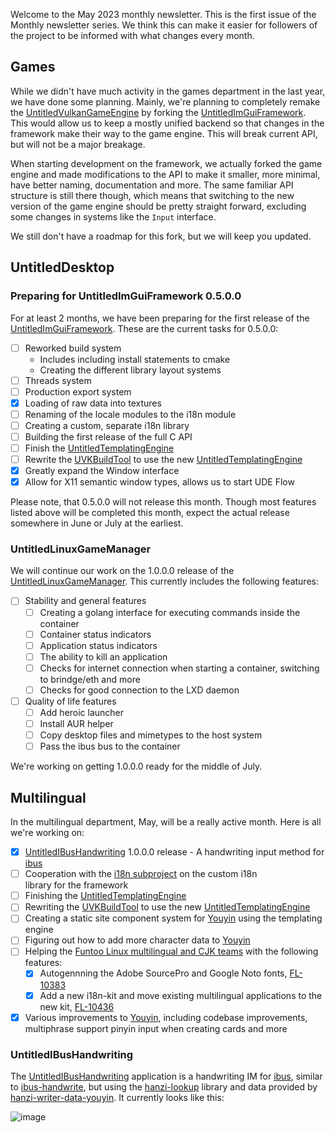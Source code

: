 Welcome to the May 2023 monthly newsletter. This is the first issue of the Monthly newsletter series. We think this can make it 
easier for followers of the project to be informed with what changes every month.

## Games
While we didn't have much activity in the games department in the last year, we have done some planning. 
Mainly, we're planning to completely remake the 
[UntitledVulkanGameEngine](https://github.com/MadLadSquad/UntitledVulkanGameEngine) by forking the 
[UntitledImGuiFramework](https://github.com/MadLadSquad/UntitledImGuiFramework). This would allow us to keep a mostly unified
backend so that changes in the framework make their way to the game engine. This will break current API, but will not be a major 
breakage.

When starting development on the framework, we actually forked the game engine and made modifications to the API to make it 
smaller, more minimal, have better naming, documentation and more. The same familiar API structure is still there though, 
which means that switching to the new version of the game engine should be pretty straight forward, excluding some changes 
in systems like the `Input` interface.

We still don't have a roadmap for this fork, but we will keep you updated.

## UntitledDesktop
### Preparing for UntitledImGuiFramework 0.5.0.0
For at least 2 months, we have been preparing for the first release of the 
[UntitledImGuiFramework](https://github.com/MadLadSquad/UntitledImGuiFramework). These are the current tasks for 0.5.0.0:

- [ ] Reworked build system
    - Includes including install statements to cmake
    - Creating the different library layout systems
- [ ] Threads system
- [ ] Production export system
- [x] Loading of raw data into textures
- [ ] Renaming of the locale modules to the i18n module
- [ ] Creating a custom, separate i18n library
- [ ] Building the first release of the full C API
- [ ] Finish the [UntitledTemplatingEngine](https://github.com/MadLadSquad/UntitledTemplatingEngine)
- [ ] Rewrite the [UVKBuildTool](https://github.com/MadLadSquad/UVKBuildTool) to use the new 
      [UntitledTemplatingEngine](https://github.com/MadLadSquad/UntitledTemplatingEngine)
- [x] Greatly expand the Window interface
- [x] Allow for X11 semantic window types, allows us to start UDE Flow

Please note, that 0.5.0.0 will not release this month. Though most features listed above will be completed this month, 
expect the actual release somewhere in June or July at the earliest.

### UntitledLinuxGameManager
We will continue our work on the 1.0.0.0 release of the 
[UntitledLinuxGameManager](https://github.com/MadLadSquad/UntitledLinuxGameManager). This currently includes the following 
features:

- [ ] Stability and general features
   - [ ] Creating a golang interface for executing commands inside the container
   - [ ] Container status indicators
   - [ ] Application status indicators
   - [ ] The ability to kill an application
   - [ ] Checks for internet connection when starting a container, switching to brindge/eth and more
   - [ ] Checks for good connection to the LXD daemon
- [ ] Quality of life features
   - [ ] Add heroic launcher
   - [ ] Install AUR helper
   - [ ] Copy desktop files and mimetypes to the host system
   - [ ] Pass the ibus bus to the container

We're working on getting 1.0.0.0 ready for the middle of July.

## Multilingual
In the multilingual department, May, will be a really active month. Here is all we're working on:
- [x] [UntitledIBusHandwriting](https://github.com/MadLadSquad/UntitledIBusHandwriting) 1.0.0.0 release - A handwriting input 
   method for [ibus](https://en.wikipedia.org/wiki/Intelligent_Input_Bus)
- [ ] Cooperation with the [i18n subproject](https://madladsquad.com/untitled-desktop/subprojects/i18n) on the custom i18n  
   library for the framework
- [ ] Finishing the [UntitledTemplatingEngine](https://github.com/MadLadSquad/UntitledTemplatingEngine)
- [ ] Rewriting the [UVKBuildTool](https://github.com/MadLadSquad/UVKBuildTool) to use the new 
   [UntitledTemplatingEngine](https://github.com/MadLadSquad/UntitledTemplatingEngine)
- [ ] Creating a static site component system for [Youyin](https://youyin.madladsquad.com/) using the templating engine 
- [ ] Figuring out how to add more character data to [Youyin](https://youyin.madladsquad.com/)
- [ ] Helping the [Funtoo Linux multilingual and CJK teams](https://www.funtoo.org/Funtoo:Multilingual) with the 
   following features:
    - [x] Autogennning the Adobe SourcePro and Google Noto fonts, [FL-10383](https://bugs.funtoo.org/browse/FL-10383)
    - [x] Add a new i18n-kit and move existing multilingual applications to the new kit, 
      [FL-10436](https://bugs.funtoo.org/browse/FL-10436)
- [x] Various improvements to [Youyin](https://youyin.madladsquad.com), including codebase improvements, multiphrase support
   pinyin input when creating cards and more

### UntitledIBusHandwriting
The [UntitledIBusHandwriting](https://github.com/MadLadSquad/UntitledIBusHandwriting) application is a handwriting IM for 
[ibus](https://en.wikipedia.org/wiki/Intelligent_Input_Bus), similar to 
[ibus-handwrite](https://github.com/microcai/ibus-handwrite), but using the 
[hanzi-lookup](https://github.com/gugray/hanzi_lookup/) library and data provided by 
[hanzi-writer-data-youyin](https://github.com/MadLadSquad/hanzi-writer-data-youyin/). It currently looks like this:

![image](https://user-images.githubusercontent.com/40400590/235936245-1f1835aa-8ba2-4d3a-af77-f690ffd84a4f.png)


